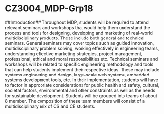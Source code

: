 # CZ3004_MDP-Grp18

##Introduction##
Throughout MDP, students will be required to attend relevant seminars and workshops that would help them understand the process and tools for designing, developing and marketing of real-world multidisciplinary products. These include both general and technical seminars. 
General seminars may cover topics such as guided innovation, multidisciplinary problem solving, working effectively in engineering teams, understanding effective marketing strategies, project management, professional, ethical and moral responsibilities etc. Technical seminars and workshops will be related to specific engineering methodology and tools that can help students implement their respective ideas. These may include systems engineering and design, large-scale web systems, embedded systems development tools, etc. In their implementation, students will have to factor in appropriate considerations for public health and safety, cultural, societal factors, environmental and other constraints as well as the needs for sustainable development. Students will be grouped into teams of about 8 member. The composition of these team members will consist of a multidisciplinary mix of CS and CE students. 
